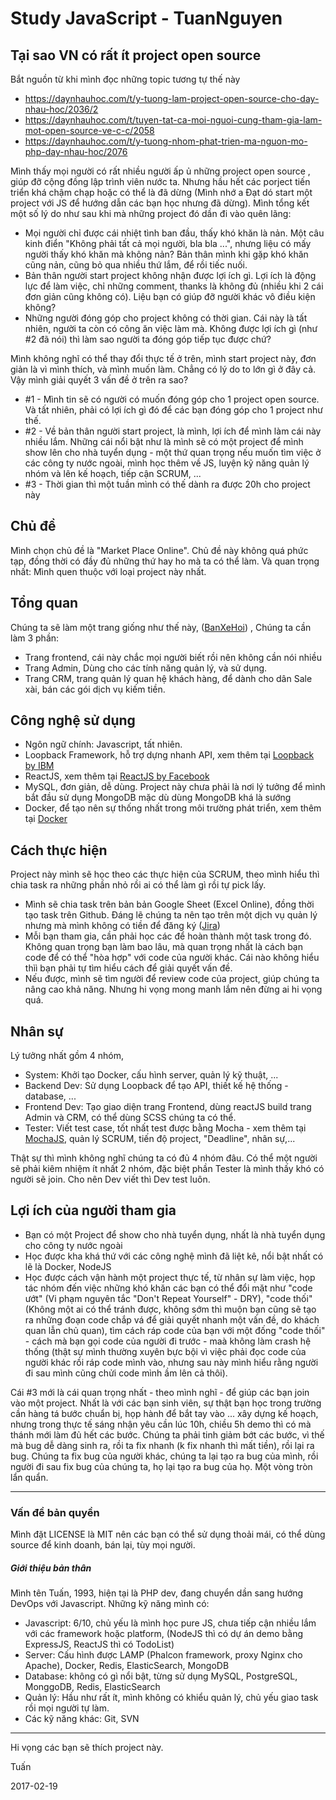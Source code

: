# Study JavaScript - TuanNguyen

## Tại sao VN có rất ít project open source

Bắt nguồn từ khi mình đọc những topic tương tự thế này
- https://daynhauhoc.com/t/y-tuong-lam-project-open-source-cho-day-nhau-hoc/2036/2
- https://daynhauhoc.com/t/tuyen-tat-ca-moi-nguoi-cung-tham-gia-lam-mot-open-source-ve-c-c/2058
- https://daynhauhoc.com/t/y-tuong-nhom-phat-trien-ma-nguon-mo-php-day-nhau-hoc/2076

Mình thấy mọi người có rất nhiều người ấp ủ những project open source , giúp đỡ cộng đồng lập trình viên nước ta. Nhưng  hầu hết các porject tiến triển khá chậm chạp hoặc có thể là đã dừng (Mình nhớ a Đạt dó start một project với JS để hướng dẫn các bạn học nhưng đã dừng).  Mình tổng kết một số lý do như sau khi mà những project đó dần đi vào quên lãng:

- Mọi người chỉ được cái nhiệt tình ban đầu, thấy  khó khăn là nản. Một câu kinh điển "Không phải tất cả mọi người,  bla bla ...", nhưng liệu có mấy người thấy khó khăn mà không nản? Bản thân mình khi gặp khó khăn cũng nản, cũng bỏ qua nhiều thứ lắm, để rồi tiếc nuối.
- Bản thân người start project không nhận được lợi ích gì. Lợi ích là  động lực để làm việc, chỉ những comment, thanks là không đủ (nhiều khi 2 cái đơn giản  cũng không có). Liệu bạn có giúp đỡ người khác vô điều kiện không?
- Những người đóng góp cho project không có thời gian. Cái này là tất nhiên, người ta còn có công ăn việc làm mà. Không được lợi ích gì (như #2 đã nói) thì làm sao người ta đóng góp tiếp tục được chứ?

Mình không nghĩ có thể thay đổi thực tế  ở trên, mình start project này, đơn giản là vì mình thích, và mình muốn làm. Chẳng có lý do to lớn gì ở đây cả.
Vậy mình giải quyết 3 vấn đề ở trên ra sao?

- #1 - Mình tin sẽ có người có muốn đóng góp cho 1 project open source. Và tất nhiên, phải có lợi ích gì đó để các bạn đóng góp cho 1 project như thế.
- #2 - Về bản thân người start project, là mình, lợi ích để mình làm cái này nhiều lắm. Những cái nổi bật như là mình sẽ có một project để mình show lên cho nhà tuyển dụng - một thứ quan trọng nếu muốn tìm việc ở các công ty nước ngoài, mình học thêm về JS, luyện kỹ năng quản lý nhóm và lên kế hoạch, tiếp cận SCRUM, ...
- #3 - Thời gian thì một tuần mình có thế dành ra được 20h cho project này

## Chủ đề
Mình chọn chủ đề là "Market Place Online". Chủ đề này  không quá phức tạp, đồng thời có đầy đủ những thứ hay ho mà ta có thể làm. Và quan trọng nhất: Mình quen thuộc với loại project này nhất.

## Tổng quan
Chúng ta sẽ làm một trang giống như thế này, ([BanXeHoi](https://banxehoi.com/)) , Chúng ta cần làm 3 phần:

- Trang frontend, cái này chắc mọi người biết rồi nên không cần nói nhiều
- Trang Admin, Dùng cho các tính năng quản lý, và sử dụng.
- Trang CRM, trang quản lý quan hệ khách hàng, để dành cho dân Sale xài, bán các gói dịch vụ kiếm tiền.

## Công nghệ sử dụng

- Ngôn ngữ chính: Javascript, tất nhiên.
- Loopback Framework, hỗ trợ dựng nhanh API, xem thêm tại [Loopback by IBM](http://loopback.io/)
- ReactJS, xem thêm tại [ReactJS by Facebook](https://facebook.github.io/react/)
- MySQL, đơn giản, dễ dùng. Project này chưa phải là nơi lý tưởng để mình bắt đầu sử dụng MongoDB mặc dù dùng MongoDB khá là sướng
- Docker, để tạo nên sự thống nhất trong môi trường phát triển, xem thêm tại [Docker](https://www.docker.com/)

## Cách thực hiện
Project này mình sẽ học theo các thực hiện của SCRUM, theo mình hiểu thì chia task ra những phần nhỏ rồi ai có thể làm gì rồi tự pick lấy.

- Mình sẽ chia task trên bản bản Google Sheet (Excel Online), đồng thời tạo task trên Github. Đáng lẽ chúng ta nên tạo trên một dịch vụ quản lý nhưng mà mình không có tiền để đăng ký ([Jira](https://www.atlassian.com/software/jira))
- Mỗi bạn tham gia, cần phải học các để hoàn thành một task trong đó. Không quan trọng bạn làm bao lâu, mà quan trọng nhất là cách bạn code để có thể "hòa hợp" với code của người khác. Cái nào không hiểu thìì bạn phải tự tìm hiểu cách để giải quyết vấn đề.
- Nếu được, mình sẽ tìm người để review code của project, giúp chúng ta nâng cao khả năng. Nhưng hi vọng mong manh lắm nên đừng ai hi vọng quá.

## Nhân sự
Lý tưởng nhất gồm 4 nhóm,

- System: Khởi tạo Docker, cấu hình server, quản  lý  kỹ thuật, ...
- Backend Dev: Sử dụng Loopback để tạo API, thiết kế hệ thống - database, ...
- Frontend Dev: Tạo giao diện trang Frontend, dùng reactJS build trang Admin và CRM, có thể dùng SCSS chúng ta có thể.
- Tester: Viết test case, tốt nhất test được bằng Mocha - xem thêm tại [MochaJS](https://mochajs.org/), quản lý SCRUM, tiến độ project, "Deadline", nhân sự,...

Thật sự thì mình không nghĩ chúng ta có đủ 4 nhóm đâu. Có thể một người sẽ phải kiêm nhiệm ít nhất 2 nhóm, đặc biệt phần Tester là mình thấy khó có người sẽ join. Cho nên Dev viết thì Dev test luôn.

## Lợi ích của người tham gia
- Bạn có một Project để show cho nhà tuyển dụng, nhất là nhà tuyển dụng cho công ty nước ngoài
- Học được kha khá thứ với các công nghệ mình đã liệt kê, nổi bật nhất có lẽ là Docker, NodeJS
- Học được cách vận hành một project thực tế, từ nhân sự làm việc, họp tác nhóm đến việc những khó khăn các bạn có thể đổi mặt như "code ướt" (Vi phạm nguyên tắc "Don't Repeat Yourself" - DRY), "code thối" (Không một ai có thể tránh được, không sớm thì muộn bạn cũng sẽ tạo ra những đoạn code chắp vá để giải quyết nhanh một vấn đề, do khách quan lẫn chủ quan), tìm cách ráp code của bạn với một đống  "code thối" - cách mà bạn gọi code của người đi trước - maà không làm crash hệ thống (thật sự mình thường xuyên bực bội vì việc phải đọc code của người khác rồi ráp code mình vào, nhưng sau này mình hiểu rằng người đi sau mình cũng chửi code mình ầm lên cả thôi).

Cái #3 mới là cái quan trọng nhất - theo mình nghĩ -  để giúp các bạn join vào một project. Nhất là với các bạn sinh viên, sự thật bạn học trong trường cần hàng tá bước chuẩn bị, họp hành để bắt tay vào ... xây dựng kế hoạch, nhưng trong thực tế sáng nhận yêu cần lúc 10h, chiều 5h demo thì có mà thánh mới làm đủ hết các bước. Chúng ta phải tinh giảm bớt các bước, vì thế mà bug dễ dàng sinh ra, rồi ta fix nhanh (k fix nhanh thì mất tiền), rồi lại ra bug. Chúng ta fix bug của người khác, chúng ta lại tạo ra bug của mình, rồi người đi sau fix bug của chúng ta, họ lại tạo ra bug của họ. Một vòng tròn lẩn quẩn.

---

### Vấn đề bản quyền
Mình đặt LICENSE là MIT nên các bạn có thể sử dụng thoải mái, có thể dùng  source để kinh doanh, bán lại, tùy mọi người.

##### Giới thiệu bản thân
Mình tên Tuấn, 1993, hiện tại là PHP dev, đang chuyển dần sang hướng DevOps với Javascript. Những kỹ năng mình có:

- Javascript: 6/10, chủ yếu là mình học pure JS, chưa tiếp cận nhiều lắm với các framework hoặc platform, (NodeJS thì có dự án demo bằng ExpressJS, ReactJS thì có TodoList)
- Server: Cấu hình được LAMP (Phalcon framework, proxy Nginx cho Apache), Docker, Redis, ElasticSearch, MongoDB
- Database: không có gì nổi bật, từng sử dụng MySQL, PostgreSQL, MonggoDB, Redis, ElasticSearch
- Quản lý: Hầu như rất ít, mình không có khiểu quản lý, chủ yếu giao task rồi mọi người tự làm.
- Các kỹ năng khác: Git, SVN

---
Hi vọng các bạn sẽ thích project này.

Tuấn

2017-02-19

